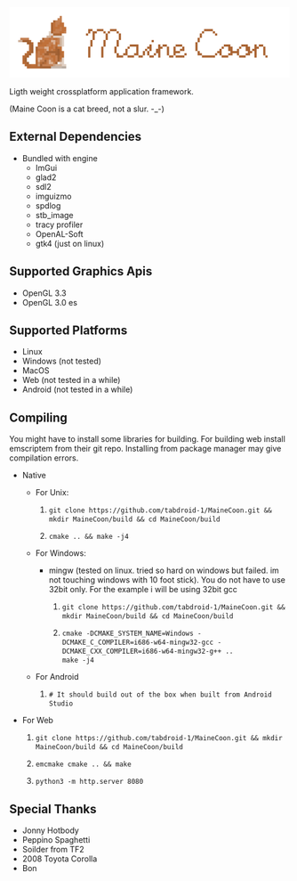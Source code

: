 
![MaineCoon](/resources/logo/Maine_Coon_Logo_Name_1024x256.png?raw=true "MaineCoon")

Ligth weight crossplatform application framework.

(Maine Coon is a cat breed, not a slur. -_-)

External Dependencies
-------------------
- Bundled with engine
  - ImGui
  - glad2
  - sdl2 
  - imguizmo
  - spdlog
  - stb_image
  - tracy profiler
  - OpenAL-Soft 
  - gtk4 (just on linux)

Supported Graphics Apis
-----------------------
- OpenGL 3.3
- OpenGL 3.0 es

Supported Platforms
-------------------
- Linux
- Windows (not tested)
- MacOS
- Web (not tested in a while)
- Android (not tested in a while)

Compiling
---------

You might have to install some libraries for building.
For building web install emscriptem from their git repo. Installing from package manager may give compilation errors.

- Native
  - For Unix:  
    1. ```shell
       git clone https://github.com/tabdroid-1/MaineCoon.git && mkdir MaineCoon/build && cd MaineCoon/build
        ```
    2. ```shell
       cmake .. && make -j4
        ```
    
  - For Windows:  
    - mingw (tested on linux. tried so hard on windows but failed. im not touching windows with 10 foot stick). You do not have to use 32bit only. For the example i will be using 32bit gcc
      1. ```shell
         git clone https://github.com/tabdroid-1/MaineCoon.git && mkdir MaineCoon/build && cd MaineCoon/build
          ```
      2. ```shell
         cmake -DCMAKE_SYSTEM_NAME=Windows -DCMAKE_C_COMPILER=i686-w64-mingw32-gcc -DCMAKE_CXX_COMPILER=i686-w64-mingw32-g++ ..
         make -j4
          ```

  - For Android 
    1. ```shell
       # It should build out of the box when built from Android Studio
       ```

- For Web 

  1. ```shell
     git clone https://github.com/tabdroid-1/MaineCoon.git && mkdir MaineCoon/build && cd MaineCoon/build
        ```

  2. ```shell
     emcmake cmake .. && make
        ```

  3. ```shell
     python3 -m http.server 8080
        ```
     
Special Thanks
 --------------
- Jonny Hotbody
- Peppino Spaghetti
- Soilder from TF2
- 2008 Toyota Corolla
- Bon
